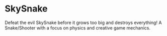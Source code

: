 # SkySnake
Defeat the evil SkySnake before it grows too big and destroys everything! A Snake/Shooter with a focus on physics and creative game mechanics. 

